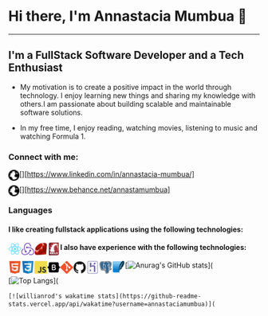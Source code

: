 
# Hi there, I'm Annastacia Mumbua 👋

---

## I'm a FullStack Software Developer and a Tech Enthusiast

- My motivation is to create a positive impact in the world through technology. I enjoy learning new things and sharing my knowledge with others.I am passionate about building scalable and maintainable software solutions.

- In my free time, I enjoy reading, watching movies, listening to music and watching Formula 1.

### Connect with me:

[<img align="left" alt="annastacia-mumbua | LinkedIn" width="22px" src="https://raw.githubusercontent.com/iconic/open-iconic/master/svg/globe.svg" />][https://www.linkedin.com/in/annastacia-mumbua/]

[<img align="left" alt="annastacia-mumbua | Behance" width="22px" src="https://raw.githubusercontent.com/iconic/open-iconic/master/svg/globe.svg" />][https://www.behance.net/annastamumbua]


### Languages

#### I like creating fullstack applications using the following technologies:



<img align="left" alt="React" width="26px" src="https://raw.githubusercontent.com/devicons/devicon/master/icons/react/react-original.svg" />



<img align="left" alt="Redux" width="26px" src="https://raw.githubusercontent.com/devicons/devicon/master/icons/redux/redux-original.svg" />



<img align="left" alt="Ruby" width="26px" src="https://raw.githubusercontent.com/devicons/devicon/master/icons/ruby/ruby-original.svg" />


<img align="left" alt="Rails" width="26px" src="https://raw.githubusercontent.com/devicons/devicon/master/icons/rails/rails-original-wordmark.svg" />

#### I also have experience with the following technologies:

<img align="left" alt="HTML" width="26px" src="https://raw.githubusercontent.com/devicons/devicon/master/icons/html5/html5-original.svg" />

<img align="left" alt="CSS" width="26px" src="https://raw.githubusercontent.com/devicons/devicon/master/icons/css3/css3-original.svg" />



<img align="left" alt="JavaScript" width="26px" src="https://raw.githubusercontent.com/devicons/devicon/master/icons/javascript/javascript-original.svg" />



<img align="left" alt="Bootstrap" width="26px" src="https://raw.githubusercontent.com/devicons/devicon/master/icons/bootstrap/bootstrap-plain.svg" />



<img align="left" alt="Git" width="26px" src="https://raw.githubusercontent.com/devicons/devicon/master/icons/git/git-original.svg" />



<img align="left" alt="GitHub" width="26px" src="https://raw.githubusercontent.com/devicons/devicon/master/icons/github/github-original.svg" />



<img align="left" alt="Heroku" width="26px" src="https://raw.githubusercontent.com/devicons/devicon/master/icons/heroku/heroku-original.svg" />



<img align="left" alt="Postgres" width="26px" src="https://raw.githubusercontent.com/devicons/devicon/master/icons/postgresql/postgresql-original.svg" />


<img align="left" alt="SQLite3" width="26px" src="https://raw.githubusercontent.com/devicons/devicon/master/icons/sqlite/sqlite-original.svg" />

<!-- Add WakaTime -->

[![Anurag's GitHub stats](https://github-readme-stats.vercel.app/api?username=annastaciamumbua&show_icons=true&theme=radical)](

[![Top Langs](https://github-readme-stats.vercel.app/api/top-langs/?username=annastaciamumbua&layout=compact)](
    
    [![willianrod's wakatime stats](https://github-readme-stats.vercel.app/api/wakatime?username=annastaciamumbua)](

        


